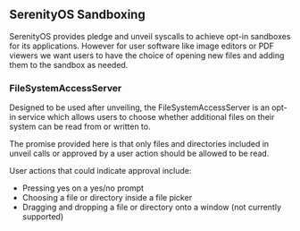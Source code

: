 ## SerenityOS Sandboxing

SerenityOS provides pledge and unveil syscalls to achieve opt-in sandboxes for its applications. However for user software like image editors or PDF viewers we want users to have the choice of opening new files and adding them to the sandbox as needed.

### FileSystemAccessServer

Designed to be used after unveiling, the FileSystemAccessServer is an opt-in service which allows users to choose whether additional files on their system can be read from or written to.

The promise provided here is that only files and directories included in unveil calls or approved by a user action should be allowed to be read.

User actions that could indicate approval include:
* Pressing yes on a yes/no prompt
* Choosing a file or directory inside a file picker
* Dragging and dropping a file or directory onto a window (not currently supported)